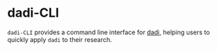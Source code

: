# dadi-CLI

`dadi-CLI` provides a command line interface for [dadi](https://bitbucket.org/gutenkunstlab/dadi/src/master/), helping users to quickly apply `dadi` to their research.